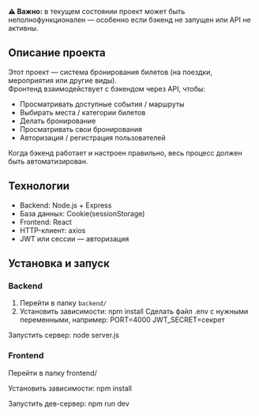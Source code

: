 **⚠️ Важно:** в текущем состоянии проект может быть неполнофункционален — особенно если бэкенд не запущен или API не активны.

## Описание проекта

Этот проект — система бронирования билетов (на поездки, мероприятия или другие виды).  
Фронтенд взаимодействует с бэкендом через API, чтобы:

- Просматривать доступные события / маршруты  
- Выбирать места / категории билетов  
- Делать бронирование  
- Просматривать свои бронирования  
- Авторизация / регистрация пользователей  

Когда бэкенд работает и настроен правильно, весь процесс должен быть автоматизирован.

## Технологии

- Backend: Node.js + Express
- База данных: Cookie(sessionStorage)
- Frontend: React
- HTTP-клиент: axios  
- JWT или сессии — авторизация

## Установка и запуск

### Backend

1. Перейти в папку `backend/`  
2. Установить зависимости:
   npm install
Сделать файл .env с нужными переменными, например:
PORT=4000
JWT_SECRET=секрет

Запустить сервер:
node server.js

### Frontend
Перейти в папку frontend/

Установить зависимости:
npm install

Запустить дев-сервер:
npm run dev
